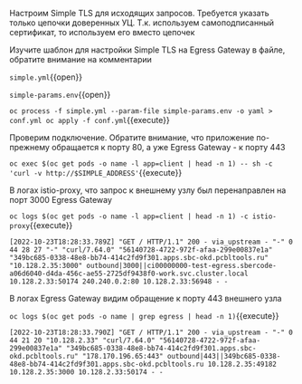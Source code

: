 Настроим Simple TLS для исходящих запросов. Требуется указать только цепочки доверенных УЦ. Т.к.
используем самоподписанный сертификат, то используем его вместо цепочек

Изучите шаблон для настройки Simple TLS на Egress Gateway в файле, обратите внимание на комментарии

`simple.yml`{{open}}

`simple-params.env`{{open}}

`oc process -f simple.yml --param-file simple-params.env -o yaml > conf.yml
oc apply -f conf.yml`{{execute}}

Проверим подключение. Обратите внимание, что приложение по-прежнему обращается к порту 80, а уже Egress Gateway - к
порту 443

`oc exec $(oc get pods -o name -l app=client | head -n 1) -- sh -c 'curl -v http://$SIMPLE_ADDRESS'`{{execute}}

В логах istio-proxy, что запрос к внешнему узлу был перенаправлен на порт 3000 Egress Gateway

`oc logs $(oc get pods -o name -l app=client | head -n 1) -c istio-proxy`{{execute}}

`[2022-10-23T18:28:33.789Z] "GET / HTTP/1.1" 200 - via_upstream - "-" 0 44 28 27 "-" "curl/7.64.0" "56140728-4722-972f-afaa-299e00837e1a" "349bc685-0338-48e8-bb74-414c2fd9f301.apps.sbc-okd.pcbltools.ru" "10.128.2.35:3000" outbound|3000||ci00000000-test-egress.sbercode-a06d6040-d4da-456c-ae55-2725df9438f0-work.svc.cluster.local 10.128.2.33:50174 240.240.0.2:80 10.128.2.33:56948 - -`

В логах Egress Gateway видим обращение к порту 443 внешнего узла

`oc logs $(oc get pods -o name | grep egress | head -n 1)`{{execute}}

`[2022-10-23T18:28:33.790Z] "GET / HTTP/1.1" 200 - via_upstream - "-" 0 44 21 20 "10.128.2.33" "curl/7.64.0" "56140728-4722-972f-afaa-299e00837e1a" "349bc685-0338-48e8-bb74-414c2fd9f301.apps.sbc-okd.pcbltools.ru" "178.170.196.65:443" outbound|443||349bc685-0338-48e8-bb74-414c2fd9f301.apps.sbc-okd.pcbltools.ru 10.128.2.35:49182 10.128.2.35:3000 10.128.2.33:50174 - -`
